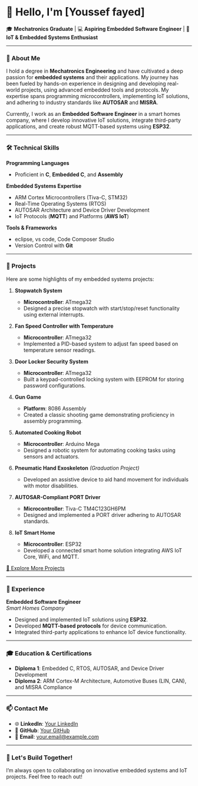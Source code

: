 # 👋 Hello, I'm [Youssef fayed]  

🎓 **Mechatronics Graduate** | 💻 **Aspiring Embedded Software Engineer** | 🔧 **IoT & Embedded Systems Enthusiast**

---

### 🌟 About Me
I hold a degree in **Mechatronics Engineering** and have cultivated a deep passion for **embedded systems** and their applications. My journey has been fueled by hands-on experience in designing and developing real-world projects, using advanced embedded tools and protocols. My expertise spans programming microcontrollers, implementing IoT solutions, and adhering to industry standards like **AUTOSAR** and **MISRA**.

Currently, I work as an **Embedded Software Engineer** in a smart homes company, where I develop innovative IoT solutions, integrate third-party applications, and create robust MQTT-based systems using **ESP32**.  

---

### 🛠️ Technical Skills

**Programming Languages**  
- Proficient in **C**, **Embedded C**, and **Assembly**

**Embedded Systems Expertise**  
- ARM Cortex Microcontrollers (Tiva-C, STM32)  
- Real-Time Operating Systems (RTOS)  
- AUTOSAR Architecture and Device Driver Development  
- IoT Protocols (**MQTT**) and Platforms (**AWS IoT**)  

**Tools & Frameworks**  
- eclipse, vs code, Code Composer Studio  
- Version Control with **Git**

---

### 🚀 Projects
Here are some highlights of my embedded systems projects:

1. **Stopwatch System**  
   - **Microcontroller**: ATmega32  
   - Designed a precise stopwatch with start/stop/reset functionality using external interrupts.  

2. **Fan Speed Controller with Temperature**  
   - **Microcontroller**: ATmega32  
   - Implemented a PID-based system to adjust fan speed based on temperature sensor readings.  

3. **Door Locker Security System**  
   - **Microcontroller**: ATmega32  
   - Built a keypad-controlled locking system with EEPROM for storing password configurations.  

4. **Gun Game**  
   - **Platform**: 8086 Assembly  
   - Created a classic shooting game demonstrating proficiency in assembly programming.  

5. **Automated Cooking Robot**  
   - **Microcontroller**: Arduino Mega  
   - Designed a robotic system for automating cooking tasks using sensors and actuators.  

6. **Pneumatic Hand Exoskeleton** *(Graduation Project)*  
   - Developed an assistive device to aid hand movement for individuals with motor disabilities.

7. **AUTOSAR-Compliant PORT Driver**  
   - **Microcontroller**: Tiva-C TM4C123GH6PM  
   - Designed and implemented a PORT driver adhering to AUTOSAR standards.

8. **IoT Smart Home**  
   - **Microcontroller**: ESP32  
   - Developed a connected smart home solution integrating AWS IoT Core, WiFi, and MQTT.  

[🔗 Explore More Projects](https://github.com/yourusername?tab=repositories)  

---

### 🏢 Experience

**Embedded Software Engineer**  
*Smart Homes Company*  
- Designed and implemented IoT solutions using **ESP32**.  
- Developed **MQTT-based protocols** for device communication.  
- Integrated third-party applications to enhance IoT device functionality.  

---

### 🎓 Education & Certifications

- **Diploma 1**: Embedded C, RTOS, AUTOSAR, and Device Driver Development  
- **Diploma 2**: ARM Cortex-M Architecture, Automotive Buses (LIN, CAN), and MISRA Compliance  

---

### 📫 Contact Me  
- 🌐 **LinkedIn**: [Your LinkedIn](https://linkedin.com/in/yourprofile)  
- 📂 **GitHub**: [Your GitHub](https://github.com/yourusername)  
- 📧 **Email**: your.email@example.com  

---

### 🎯 Let's Build Together!  
I’m always open to collaborating on innovative embedded systems and IoT projects. Feel free to reach out!  
